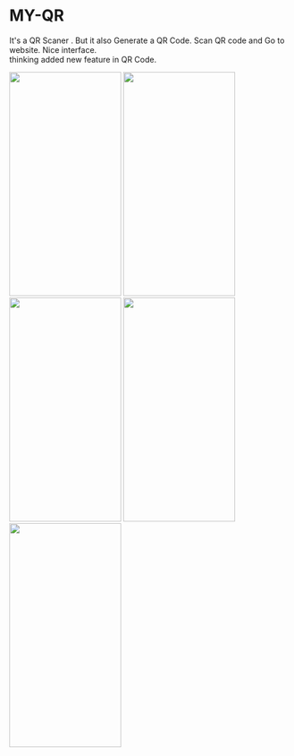 # MY-QR
It's a QR Scaner . But it also Generate a QR Code. Scan QR code and Go to website. Nice interface.
<br>
thinking added new feature in QR Code.


<img src="https://user-images.githubusercontent.com/96940619/171988210-319d6427-0890-4a7b-ab5f-b66ed4c5218b.jpg" width="200" height="400">

<img src="https://user-images.githubusercontent.com/96940619/171988217-9a1d3f6b-d899-4672-b7ca-1c55449d4918.jpg" width="200" height="400">

<img src="https://user-images.githubusercontent.com/96940619/171988858-61e83260-2d87-4e1e-bbec-22c25c82f998.jpg" width="200" height="400">

<img src="https://user-images.githubusercontent.com/96940619/171988222-bef2caf1-927c-41ed-93aa-f197d3460747.jpg" width="200" height="400">

<img src="https://user-images.githubusercontent.com/96940619/171988228-072ca6cb-d671-4e7d-8b6d-4fd0838444f0.jpg" width="200" height="400">



